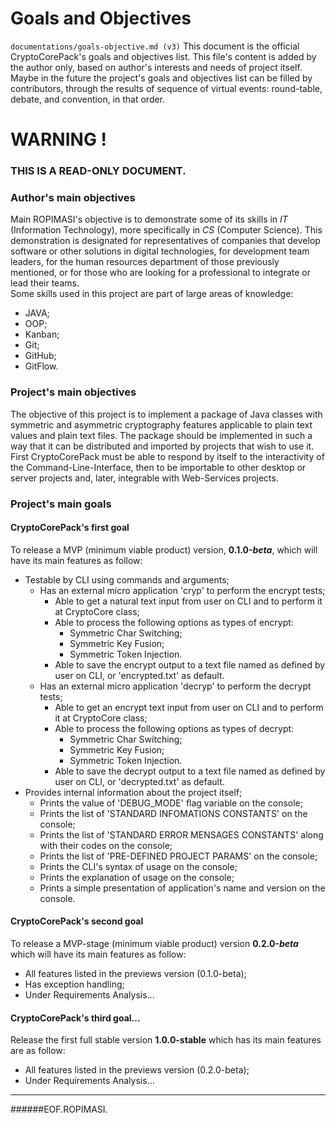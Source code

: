 ﻿<a name="presentation"></a>

# Goals and Objectives
`documentations/goals-objective.md (v3)`
This document is the official CryptoCorePack's goals and objectives list. This file's content is added by the author only, based on author's interests and needs of project itself. Maybe in the future the project's goals and objectives list can be filled by contributors, through the results of sequence of virtual events: round-table, debate, and convention, in that order.  
  
  
  
# WARNING !
### THIS IS A READ-ONLY DOCUMENT.  
  
  
  
### Author's main objectives
Main ROPIMASI's objective is to demonstrate some of its skills in _IT_ (Information Technology), more specifically in _CS_ (Computer Science). This demonstration is designated for representatives of companies that develop software or other solutions in digital technologies, for development team leaders, for the human resources department of those previously mentioned, or for those who are looking for a professional to integrate or lead their teams.  
Some skills used in this project are part of large areas of knowledge:
+ JAVA;
+ OOP;
+ Kanban;
+ Git;
+ GitHub;
+ GitFlow.  
<!-- + Requirements Analysis soon future -->
<!-- + UML soon future -->
<!-- + SCRUM in progress to be shown -->
<!-- + MVC future -->
<!-- + API further future -->
  
  
  
### Project's main objectives
The objective of this project is to implement a package of Java classes with symmetric and asymmetric cryptography features applicable to plain text values and  plain text files. The package should be implemented in such a way that it can be distributed and imported by projects that wish to use it. First CryptoCorePack must be able to respond by itself to the interactivity of the Command-Line-Interface, then to be importable to other desktop or server projects and, later, integrable with Web-Services projects.  
  
  
  
### Project's main goals
#### CryptoCorePack's **first goal**
To release a MVP (minimum viable product) version, **0.1.0-_beta_**, which will have its main features as follow:
+ Testable by CLI using commands and arguments;
  - Has an external micro application 'cryp' to perform the encrypt tests;
    - Able to get a natural text input from user on CLI and to perform it at CryptoCore class; 
    - Able to process the following options as types of encrypt:
      - Symmetric Char Switching;
      - Symmetric Key Fusion;
      - Symmetric Token Injection.
    - Able to save the encrypt output to a text file named as defined by user on CLI, or 'encrypted.txt' as default.
  - Has an external micro application 'decryp' to perform the decrypt tests;
    - Able to get an encrypt text input from user on CLI and to perform it at CryptoCore class; 
    - Able to process the following options as types of decrypt: 
      - Symmetric Char Switching;
      - Symmetric Key Fusion;
      - Symmetric Token Injection.
    - Able to save the decrypt output to a text file named as defined by user on CLI, or 'decrypted.txt' as default.
+ Provides internal information about the project itself;
  - Prints the value of 'DEBUG_MODE' flag variable on the console;
  - Prints the list of 'STANDARD INFOMATIONS CONSTANTS' on the console;
  - Prints the list of 'STANDARD ERROR MENSAGES CONSTANTS' along with their codes on the console;
  - Prints the list of 'PRE-DEFINED PROJECT PARAMS' on the console;
  - Prints the CLI's syntax of usage on the console;
  - Prints the explanation of usage on the console;
  - Prints a simple presentation of application's name and version on the console.  
  
#### CryptoCorePack's **second goal**
To release a MVP-stage (minimum viable product) version **0.2.0-_beta_** which will have its main features as follow:
+ All features listed in the previews version (0.1.0-beta);
+ Has exception handling;
+ Under Requirements Analysis...  
  
#### CryptoCorePack's **third goal**...
Release the first full stable version **1.0.0-stable** which has its main features are as follow:
+ All features listed in the previews version (0.2.0-beta);
+ Under Requirements Analysis...  
  
---  
  
  
  
######EOF.ROPIMASI.  
